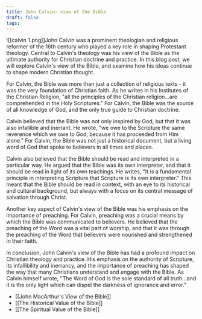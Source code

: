 ```yaml
---
title: John Calvin- view of the Bible
draft: false
tags:
---
```

![[calvin 1.png]]John Calvin was a prominent theologian and religious reformer of the 16th century who played a key role in shaping Protestant theology. Central to Calvin's theology was his view of the Bible as the ultimate authority for Christian doctrine and practice. In this blog post, we will explore Calvin's view of the Bible, and examine how his ideas continue to shape modern Christian thought.

For Calvin, the Bible was more than just a collection of religious texts - it was the very foundation of Christian faith. As he writes in his Institutes of the Christian Religion, "all the principles of the Christian religion...are comprehended in the Holy Scriptures." For Calvin, the Bible was the source of all knowledge of God, and the only true guide to Christian doctrine.

Calvin believed that the Bible was not only inspired by God, but that it was also infallible and inerrant. He wrote, "we owe to the Scripture the same reverence which we owe to God, because it has proceeded from Him alone." For Calvin, the Bible was not just a historical document, but a living word of God that spoke to believers in all times and places.

Calvin also believed that the Bible should be read and interpreted in a particular way. He argued that the Bible was its own interpreter, and that it should be read in light of its own teachings. He writes, "It is a fundamental principle in interpreting Scripture that Scripture is its own interpreter." This meant that the Bible should be read in context, with an eye to its historical and cultural background, but always with a focus on its central message of salvation through Christ.

Another key aspect of Calvin's view of the Bible was his emphasis on the importance of preaching. For Calvin, preaching was a crucial means by which the Bible was communicated to believers. He believed that the preaching of the Word was a vital part of worship, and that it was through the preaching of the Word that believers were nourished and strengthened in their faith.

In conclusion, John Calvin's view of the Bible has had a profound impact on Christian theology and practice. His emphasis on the authority of Scripture, its infallibility and inerrancy, and the importance of preaching has shaped the way that many Christians understand and engage with the Bible. As Calvin himself wrote, "The Word of God is the sole standard of all truth...and it is the only light which can dispel the darkness of ignorance and error."

- [[John MacArthur's View of the Bible]]
- [[The Historical Value of the Bible]]
- [[The Spiritual Value of the Bible]]

